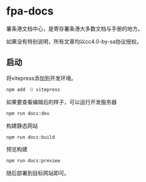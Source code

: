﻿# fpa-docs
薯条港文档中心，是寄存薯条港大多数文档与手册的地方。

如果没有特别说明，所有文章均以cc4.0-by-sa协议授权。

## 启动
将vitepress添加到开发环境。
```bash
npm add -D vitepress
```

如果要查看编辑后的样子，可以运行开发服务器
```bash
npm run docs:dev
```

构建静态网站
```bash
npm run docs:build
```

预览构建
```bash
npm run docs:preview
```

随后部署到目标网站即可。